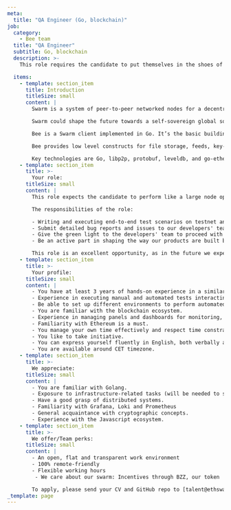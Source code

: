 ```yaml
---
meta:
  title: "QA Engineer (Go, blockchain)"
job:
  category:
    - Bee team
  title: "QA Engineer"
  subtitle: Go, blockchain
  description: >-
    This role requires the candidate to put themselves in the shoes of a large node operator for the purpose of conducting tests and understanding the perspective of node operators. The candidate should have experience in a similar QA role, possess coding skills, and have an interest in DevOps-related tasks.

  items:
    - template: section_item
      title: Introduction
      titleSize: small
      content: |
        Swarm is a system of peer-to-peer networked nodes for a decentralised storage and communication service.

        Swarm could shape the future towards a self-sovereign global society and permissionless open markets. On Swarm, applications run autonomously yet securely in a planetary-scale deployment and execution environment.

        Bee is a Swarm client implemented in Go. It’s the basic building block for the Swarm Network.

        Bee provides low level constructs for file storage, feeds, key-value stores and untraceable communication, through solid, well-tested code delivered in an agile manner.

        Key technologies are Go, libp2p, protobuf, leveldb, and go-ethereum, as well as various cryptographic libraries.
    - template: section_item
      title: >-
        Your role:
      titleSize: small
      content: |
        This role expects the candidate to perform like a large node operator in order to perform testing and get in the shoes of the node operators. This requires the candidate to have experience in a similar QA position and also have an interest in DevOps-related area. However, we consider motivation and taking initiative as the most important aspects the ideal candidate could have.

        The responsibilities of the role:

        - Writing and executing end-to-end test scenarios on testnet and mainnet in order to assure performance and reliability.
        - Submit detailed bug reports and issues to our developers' team.
        - Give the green light to the developers' team to proceed with a release.
        - Be an active part in shaping the way our products are built by analyzing how functionality, user experience and performance could be improved.

        This role is an excellent opportunity, as in the future we expect the QA team to grow and therefore this role could open the possibility of becoming the QA team lead.
    - template: section_item
      title: >-
        Your profile:
      titleSize: small
      content: |
        - You have at least 3 years of hands-on experience in a similar position.
        - Experience in executing manual and automated tests interacting with the API.
        - Be able to set up different environments to perform automated testing on them.
        - You are familiar with the blockchain ecosystem.
        - Experience in managing panels and dashboards for monitoring,
        - Familiarity with Ethereum is a must.
        - You manage your own time effectively and respect time constraints.
        - You like to take initiative.
        - You can express yourself fluently in English, both verbally and in writing.
        - You are available around CET timezone.
    - template: section_item
      title: >-
        We appreciate:
      titleSize: small
      content: |
        - You are familiar with Golang.
        - Exposure to infrastructure-related tasks (will be needed to set up environments).
        - Have a good grasp of distributed systems.
        - Familiarity with Grafana, Loki and Prometheus
        - General acquaintance with cryptographic concepts.
        - Experience with the Javascript ecosystem.
    - template: section_item
      title: >-
        We offer/Team perks:
      titleSize: small
      content: |
        - An open, flat and transparent work environment
        - 100% remote-friendly
        - Flexible working hours
         - We care about our swarm: Incentives through BZZ, our token

        To apply, please send your CV and GitHub repo to [talent@ethswarm.org](talent@ethswarm.org "talent@ethswarm.org").
_template: page
---
```


